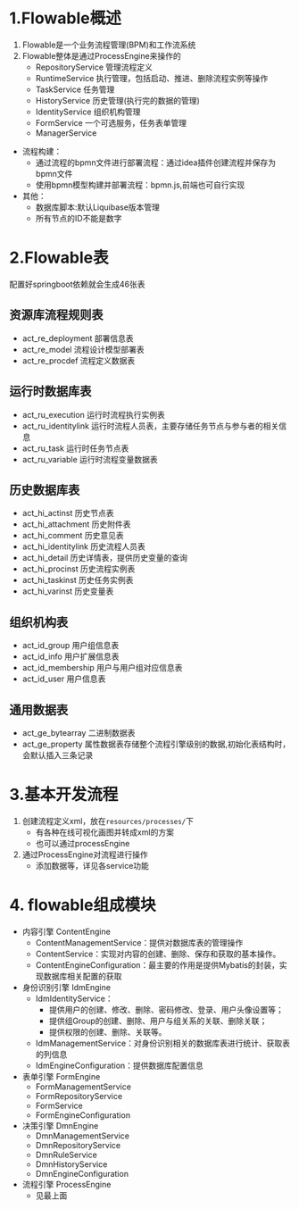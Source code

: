 # 1.Flowable概述
1. Flowable是一个业务流程管理(BPM)和工作流系统
2. Flowable整体是通过ProcessEngine来操作的
    - RepositoryService 管理流程定义
    - RuntimeService 执行管理，包括启动、推进、删除流程实例等操作
    - TaskService 任务管理
    - HistoryService 历史管理(执行完的数据的管理)
    - IdentityService 组织机构管理
    - FormService 一个可选服务，任务表单管理
    - ManagerService
  - 流程构建：
    - 通过流程的bpmn文件进行部署流程：通过idea插件创建流程并保存为bpmn文件
    - 使用bpmn模型构建并部署流程：bpmn.js,前端也可自行实现
  - 其他：
    - 数据库脚本:默认Liquibase版本管理
    - 所有节点的ID不能是数字
  
  
# 2.Flowable表
配置好springboot依赖就会生成46张表
## 资源库流程规则表
- act_re_deployment 部署信息表
- act_re_model 流程设计模型部署表
- act_re_procdef 流程定义数据表
## 运行时数据库表
- act_ru_execution 运行时流程执行实例表
- act_ru_identitylink 运行时流程人员表，主要存储任务节点与参与者的相关信息
- act_ru_task 运行时任务节点表
- act_ru_variable 运行时流程变量数据表
## 历史数据库表
- act_hi_actinst 历史节点表
- act_hi_attachment 历史附件表
-  act_hi_comment 历史意见表
- act_hi_identitylink 历史流程人员表
- act_hi_detail 历史详情表，提供历史变量的查询
- act_hi_procinst 历史流程实例表
- act_hi_taskinst 历史任务实例表
- act_hi_varinst 历史变量表
## 组织机构表
- act_id_group 用户组信息表
- act_id_info 用户扩展信息表
- act_id_membership 用户与用户组对应信息表
- act_id_user 用户信息表
## 通用数据表
- act_ge_bytearray 二进制数据表
- act_ge_property 属性数据表存储整个流程引擎级别的数据,初始化表结构时，会默认插入三条记录

# 3.基本开发流程
1. 创建流程定义xml，放在`resources/processes/`下
    - 有各种在线可视化画图并转成xml的方案
    - 也可以通过processEngine
2. 通过ProcessEngine对流程进行操作
    - 添加数据等，详见各service功能


# 4. flowable组成模块
- 内容引擎 ContentEngine
    - ContentManagementService：提供对数据库表的管理操作
    - ContentService：实现对内容的创建、删除、保存和获取的基本操作。
    - ContentEngineConfiguration：最主要的作用是提供Mybatis的封装，实现数据库相关配置的获取
- 身份识别引擎 IdmEngine
    - IdmIdentityService：
        - 提供用户的创建、修改、删除、密码修改、登录、用户头像设置等；
        - 提供组Group的创建、删除、用户与组关系的关联、删除关联；
        - 提供权限的创建、删除、关联等。
    - IdmManagementService：对身份识别相关的数据库表进行统计、获取表的列信息
    - IdmEngineConfiguration：提供数据库配置信息
- 表单引擎 FormEngine
    - FormManagementService
    - FormRepositoryService
    - FormService
    - FormEngineConfiguration
- 决策引擎 DmnEngine
    - DmnManagementService
    - DmnRepositoryService
    - DmnRuleService
    - DmnHistoryService
    - DmnEngineConfiguration
- 流程引擎 ProcessEngine
    - 见最上面

  